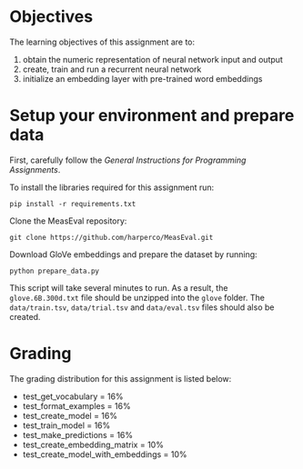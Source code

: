 # Objectives

The learning objectives of this assignment are to:

1. obtain the numeric representation of neural network input and output
2. create, train and run a recurrent neural network 
3. initialize an embedding layer with pre-trained word embeddings

# Setup your environment and prepare data

First, carefully follow the *General Instructions for Programming Assignments*.

To install the libraries required for this assignment run:

    pip install -r requirements.txt
    
Clone the MeasEval repository:

    git clone https://github.com/harperco/MeasEval.git
    
Download GloVe embeddings and prepare the dataset by running:

    python prepare_data.py 

This script will take several minutes to run.
As a result, the `glove.6B.300d.txt` file should be unzipped into the `glove` folder. 
The `data/train.tsv`, `data/trial.tsv` and `data/eval.tsv` files should also be created.

# Grading

The grading distribution for this assignment is listed below:
- test_get_vocabulary = 16%
- test_format_examples = 16%
- test_create_model = 16%
- test_train_model = 16%
- test_make_predictions = 16%
- test_create_embedding_matrix = 10%
- test_create_model_with_embeddings = 10%